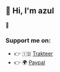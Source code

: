 
## 👋 Hi, I'm azul

🔭  


### Support me on:

- 👉 🇮🇩 [Trakteer](https://trakteer.id/azulkipli/tip?utm_source=github)
- 👉 🌍 [Paypal](https://www.paypal.me/azulkipli?utm_source=github)


<!--
**azulkipli/azulkipli** is a ✨ _special_ ✨ repository because its `README.md` (this file) appears on your GitHub profile.

Here are some ideas to get you started:

<p><a href="https://github.com/ryo-ma/github-profile-trophy"><img src="https://github-profile-trophy.vercel.app/?username=azulkipli&row=2&column=4&margin-w=15&margin-h=15&theme=dracula&no-bg=true&no-frame=true" alt="azulkipli" /></a></p>

-->
